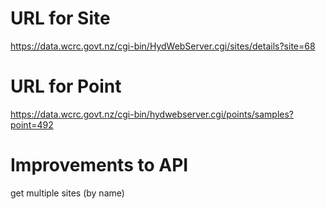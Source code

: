 # URL for Site
https://data.wcrc.govt.nz/cgi-bin/HydWebServer.cgi/sites/details?site=68
# URL for Point
https://data.wcrc.govt.nz/cgi-bin/hydwebserver.cgi/points/samples?point=492
# Improvements to API
get multiple sites (by name)